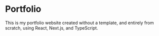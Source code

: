 # Portfolio
This is my portfolio website created without a template, and entirely from scratch, using React, Next.js, and TypeScript.
